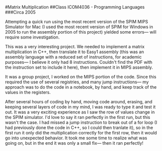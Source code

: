 #Matrix Multiplication
##Class ICOM4036 - Programming Languages
###Circa 2005

Attempting a quick run using the most recent version of the SPIM MIPS Simulator for Mac (I used the most recent version of SPIM for Windows in 2005 to run the assembly portion of this project) yielded some errors— will require some investigation.

This was a very interesting project. We needed to implement a matrix multiplication in C++, then translate it to Easy1 assembly (this was an assembly language with a reduced set of instructions, for academic purposes— I believe it only had 8 instructions. Couldn't find the PDF with the instruction set to include it here), then implement it in MIPS assembly.

It was a group project, I worked on the MIPS portion of the code. Since this required the use of several registries, and many jump instructions— my approach was to do the code in a notebook, by hand, and keep track of the values in the registers. 

After several hours of coding by hand, moving code around, erasing, and keeping several layers of code in my mind, I was ready to type it and test it out. It was a very exciting experience as I saw the row of values change in the SPIM simulator. I'd love to say it ran perfectly in the first run, but this wasn't the case. I had missed a jump instruction to break out of a for loop (I had previously done the code in C++, so I could then tranlate it), so in the first run it only did the multiplication correctly for the first row, then it would go into unexpected behavior. It took me some time to realize what was going on, but in the end it was only a small fix— then it ran perfectly! 
